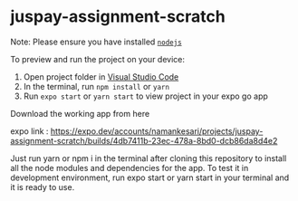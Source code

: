# juspay-assignment-scratch

Note: Please ensure you have installed <code><a href="https://nodejs.org/en/download/">nodejs</a></code>

To preview and run the project on your device:
1) Open project folder in <a href="https://code.visualstudio.com/download">Visual Studio Code</a>
2) In the terminal, run `npm install` or `yarn`
3) Run `expo start` or `yarn start` to view project in your expo go app
  
Download the working app from here

expo link : https://expo.dev/accounts/namankesari/projects/juspay-assignment-scratch/builds/4db7411b-23ec-478a-8bd0-dcb86da8d4e2

Just run yarn or npm i in the terminal after cloning this repository to install all the node modules and dependencies for the app. 
To test it in development environment, run expo start or yarn start in your terminal and it is ready to use.

